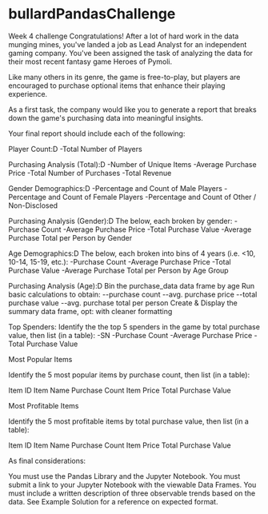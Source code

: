 # bullardPandasChallenge
Week 4 challenge
Congratulations! After a lot of hard work in the data munging mines, you've landed a job as Lead Analyst for an independent gaming company. You've been assigned the task of analyzing the data for their most recent fantasy game Heroes of Pymoli.

Like many others in its genre, the game is free-to-play, but players are encouraged to purchase optional items that enhance their playing experience. 

As a first task, the company would like you to generate a report that breaks down the game's purchasing data into meaningful insights.



Your final report should include each of the following:

Player Count:D
-Total Number of Players


Purchasing Analysis (Total):D
-Number of Unique Items
-Average Purchase Price
-Total Number of Purchases
-Total Revenue



Gender Demographics:D
-Percentage and Count of Male Players
-Percentage and Count of Female Players
-Percentage and Count of Other / Non-Disclosed



Purchasing Analysis (Gender):D
The below, each broken by gender:
-Purchase Count
-Average Purchase Price
-Total Purchase Value
-Average Purchase Total per Person by Gender



Age Demographics:D
The below, each broken into bins of 4 years (i.e. <10, 10-14, 15-19, etc.):
-Purchase Count
-Average Purchase Price
-Total Purchase Value
-Average Purchase Total per Person by Age Group


Purchasing Analysis (Age):D
Bin the purchase_data data frame by age
Run basic calculations to obtain:
--purchase count
--avg. purchase price
--total purchase value
--avg. purchase total per person 
Create & Display the summary data frame, opt: with cleaner formatting


Top Spenders:
Identify the the top 5 spenders in the game by total purchase value, then list (in a table):
-SN
-Purchase Count
-Average Purchase Price
-Total Purchase Value



Most Popular Items

Identify the 5 most popular items by purchase count, then list (in a table):

Item ID
Item Name
Purchase Count
Item Price
Total Purchase Value




Most Profitable Items

Identify the 5 most profitable items by total purchase value, then list (in a table):

Item ID
Item Name
Purchase Count
Item Price
Total Purchase Value



As final considerations:

You must use the Pandas Library and the Jupyter Notebook.
You must submit a link to your Jupyter Notebook with the viewable Data Frames.
You must include a written description of three observable trends based on the data.
See Example Solution for a reference on expected format.